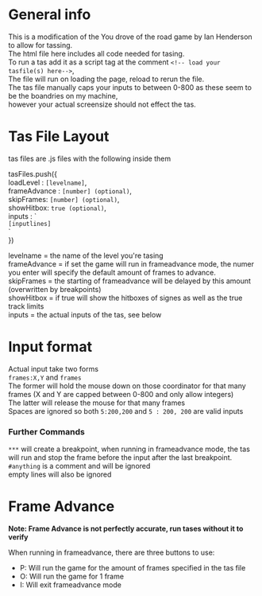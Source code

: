 # General info
This is a modification of the You drove of the road game by Ian Henderson to allow for tassing.<br>
The html file here includes all code needed for tasing. <br>
To run a tas add it as a script tag at the comment `<!-- load your tasfile(s) here-->`, <br>
The file will run on loading the page, reload to rerun the file. <br>
The tas file manually caps your inputs to between 0-800 as these seem to be the boandries on my machine,<br>
however your actual screensize should not effect the tas. 

# Tas File Layout
tas files are .js files with the following inside them


tasFiles.push({<br>
loadLevel : `[levelname]`,<br>
frameAdvance : `[number] (optional)`,<br>
skipFrames: `[number] (optional)`,<br>
showHitbox: `true (optional)`,<br>
inputs : \`<br>
`[inputlines]`<br>
`<br>
})

levelname = the name of the level you're tasing<br>
frameAdvance = if set the game will run in frameadvance mode, the numer you enter will specify the default amount of frames to advance.<br>
skipFrames = the starting of frameadvance will be delayed by this amount (overwritten by breakpoints)<br>
showHitbox = if true will show the hitboxes of signes as well as the true track limits<br>
inputs = the actual inputs of the tas, see below

# Input format
Actual input take two forms<br>
`frames:X,Y` and `frames`<br>
The former will hold the mouse down on those coordinator for that many frames (X and Y are capped between 0-800 and only allow integers)<br>
The latter will release the mouse for that many frames<br>
Spaces are ignored so both `5:200,200` and `5 : 200, 200` are valid inputs

### Further Commands
`***` will create a breakpoint, when running in frameadvance mode, the tas will run and stop the frame before the input after the last breakpoint.<br>
`#anything` is a comment and will be ignored<br>
empty lines will also be ignored

# Frame Advance
**Note: Frame Advance is not perfectly accurate, run tases without it to verify**

When running in frameadvance, there are three buttons to use:<br>
- P: Will run the game for the amount of frames specified in the tas file
- O: Will run the game for 1 frame
- I: Will exit frameadvance mode